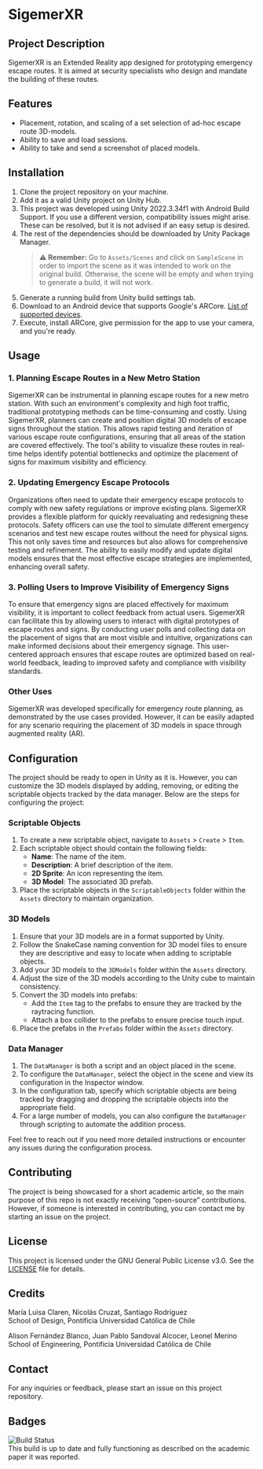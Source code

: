 # SigemerXR

## Project Description

SigemerXR is an Extended Reality app designed for prototyping emergency escape routes. It is aimed at security specialists who design and mandate the building of these routes.

## Features

- Placement, rotation, and scaling of a set selection of ad-hoc escape route 3D-models.
- Ability to save and load sessions.
- Ability to take and send a screenshot of placed models.

## Installation

1. Clone the project repository on your machine.
2. Add it as a valid Unity project on Unity Hub.
3. This project was developed using Unity 2022.3.34f1 with Android Build Support. If you use a different version, compatibility issues might arise. These can be resolved, but it is not advised if an easy setup is desired.
4. The rest of the dependencies should be downloaded by Unity Package Manager. 
   > **⚠️ Remember:** Go to `Assets/Scenes` and click on `SampleScene` in order to import the scene as it was intended to work on the original build. Otherwise, the scene will be empty and when trying to generate a build, it will not work.
5. Generate a running build from Unity build settings tab.
6. Download to an Android device that supports Google's ARCore. [List of supported devices](https://developers.google.com/ar/devices).
7. Execute, install ARCore, give permission for the app to use your camera, and you're ready.

## Usage

### 1. Planning Escape Routes in a New Metro Station

SigemerXR can be instrumental in planning escape routes for a new metro station. With such an environment's complexity and high foot traffic, traditional prototyping methods can be time-consuming and costly. Using SigemerXR, planners can create and position digital 3D models of escape signs throughout the station. This allows rapid testing and iteration of various escape route configurations, ensuring that all areas of the station are covered effectively. The tool's ability to visualize these routes in real-time helps identify potential bottlenecks and optimize the placement of signs for maximum visibility and efficiency.

### 2. Updating Emergency Escape Protocols

Organizations often need to update their emergency escape protocols to comply with new safety regulations or improve existing plans. SigemerXR provides a flexible platform for quickly reevaluating and redesigning these protocols. Safety officers can use the tool to simulate different emergency scenarios and test new escape routes without the need for physical signs. This not only saves time and resources but also allows for comprehensive testing and refinement. The ability to easily modify and update digital models ensures that the most effective escape strategies are implemented, enhancing overall safety.

### 3. Polling Users to Improve Visibility of Emergency Signs

To ensure that emergency signs are placed effectively for maximum visibility, it is important to collect feedback from actual users. SigemerXR can facilitate this by allowing users to interact with digital prototypes of escape routes and signs. By conducting user polls and collecting data on the placement of signs that are most visible and intuitive, organizations can make informed decisions about their emergency signage. This user-centered approach ensures that escape routes are optimized based on real-world feedback, leading to improved safety and compliance with visibility standards.

### Other Uses

SigemerXR was developed specifically for emergency route planning, as demonstrated by the use cases provided. However, it can be easily adapted for any scenario requiring the placement of 3D models in space through augmented reality (AR).

## Configuration

The project should be ready to open in Unity as it is. However, you can customize the 3D models displayed by adding, removing, or editing the scriptable objects tracked by the data manager. Below are the steps for configuring the project:

### Scriptable Objects

1. To create a new scriptable object, navigate to `Assets` > `Create` > `Item`.
2. Each scriptable object should contain the following fields:
   - **Name**: The name of the item.
   - **Description**: A brief description of the item.
   - **2D Sprite**: An icon representing the item.
   - **3D Model**: The associated 3D prefab.
3. Place the scriptable objects in the `ScriptableObjects` folder within the `Assets` directory to maintain organization.

### 3D Models

1. Ensure that your 3D models are in a format supported by Unity.
2. Follow the SnakeCase naming convention for 3D model files to ensure they are descriptive and easy to locate when adding to scriptable objects.
3. Add your 3D models to the `3DModels` folder within the `Assets` directory.
4. Adjust the size of the 3D models according to the Unity cube to maintain consistency.
5. Convert the 3D models into prefabs:
   - Add the `Item` tag to the prefabs to ensure they are tracked by the raytracing function.
   - Attach a box collider to the prefabs to ensure precise touch input.
6. Place the prefabs in the `Prefabs` folder within the `Assets` directory.

### Data Manager

1. The `DataManager` is both a script and an object placed in the scene.
2. To configure the `DataManager`, select the object in the scene and view its configuration in the Inspector window.
3. In the configuration tab, specify which scriptable objects are being tracked by dragging and dropping the scriptable objects into the appropriate field.
4. For a large number of models, you can also configure the `DataManager` through scripting to automate the addition process.

Feel free to reach out if you need more detailed instructions or encounter any issues during the configuration process.

## Contributing

The project is being showcased for a short academic article, so the main purpose of this repo is not exactly receiving “open-source” contributions. However, if someone is interested in contributing, you can contact me by starting an issue on the project.

## License

This project is licensed under the GNU General Public License v3.0. See the [LICENSE](./COPYING.txt) file for details.

## Credits

María Luisa Claren, Nicolás Cruzat, Santiago Rodríguez  
School of Design, Pontificia Universidad Católica de Chile  

Alison Fernández Blanco, Juan Pablo Sandoval Alcocer, Leonel Merino  
School of Engineering, Pontificia Universidad Católica de Chile

## Contact

For any inquiries or feedback, please start an issue on this project repository.

## Badges

![Build Status](https://img.shields.io/badge/build-passing-brightgreen)  
This build is up to date and fully functioning as described on the academic paper it was reported.

